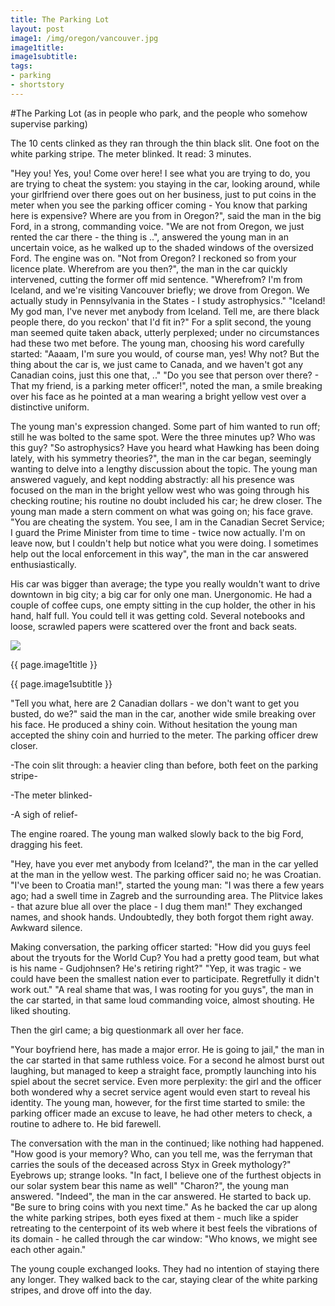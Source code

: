 ```yaml
---
title: The Parking Lot 
layout: post
image1: /img/oregon/vancouver.jpg
image1title: 
image1subtitle: 
tags:
- parking
- shortstory
---
```


#The Parking Lot (as in people who park, and the people who somehow supervise parking)

The 10 cents clinked as they ran through the thin black slit. One foot on the white parking stripe.
The meter blinked. 
It read: 3 minutes.

"Hey you! Yes, you! Come over here! I see what you are trying to do, you are trying to cheat the system: you staying in the car, looking around, while your girlfriend over there goes out on her business, just to put coins in the meter when you see the parking officer coming - You know that parking here is expensive? Where are you from in Oregon?", said the man in the big Ford, in a strong, commanding voice.
"We are not from Oregon, we just rented the car there - the thing is ..", answered the young man in an uncertain voice, as he walked up to the shaded windows of the oversized Ford. The engine was on.
"Not from Oregon? I reckoned so from your licence plate. Wherefrom are you then?", the man in the car quickly intervened, cutting the former off mid sentence.
"Wherefrom? I'm from Iceland, and we're visiting Vancouver briefly; we drove from Oregon. We actually study in Pennsylvania in the States - I study astrophysics."
"Iceland! My god man, I've never met anybody from Iceland. Tell me, are there black people there, do you reckon' that I'd fit in?"
For a split second, the young man seemed quite taken aback, utterly perplexed; under no circumstances had these two met before. 
The young man, choosing his word carefully started:
"Aaaam, I'm sure you would, of course man, yes! Why not? But the thing about the car is, we just came to Canada, and we haven't got any Canadian coins, just this one that, .."
"Do you see that person over there? - That my friend, is a parking meter officer!", noted the man, a smile breaking over his face as he pointed at a man wearing a bright yellow vest over a distinctive uniform.

The young man's expression changed. 
Some part of him wanted to run off; still he was bolted to the same spot. 
Were the three minutes up? Who was this guy?
"So astrophysics? Have you heard what Hawking has been doing lately, with his symmetry theories?", the man in the car began, seemingly wanting to delve into a lengthy discussion about the topic.
The young man answered vaguely, and kept nodding abstractly: all his presence was focused on the man in the bright yellow west who was going through his checking routine; his routine no doubt included his car; he drew closer.
The young man made a stern comment on what was going on; his face grave.
"You are cheating the system. You see, I am in the Canadian Secret Service; I guard the Prime Minister from time to time - twice now actually. I'm on leave now, but I couldn't help but notice what you were doing. I sometimes help out the local enforcement in this way", the man in the car answered enthusiastically. 

His car was bigger than average; the type you really wouldn't want to drive downtown in big city; a big car for only one man. Unergonomic. 
He had a couple of coffee cups, one empty sitting in the cup holder, the other in his hand, half full.
You could tell it was getting cold. 
Several notebooks and loose, scrawled papers were scattered over the front and back seats. 

<div id="myCarousel" class="carousel slide">
  <!-- Carousel items -->
	<div class="carousel-inner">
		<div class="active item">
			<img class="carouselImage" src=" {{ page.image1 }}"> 
			<div class="container">
				<div class="carousel-caption">
					<p class="lead"> {{ page.image1title }}</p>
					<p class="muted"> {{ page.image1subtitle }}</p>
				</div>
			</div>
		</div>
	</div>
</div>

"Tell you what, here are 2 Canadian dollars - we don't want to get you busted, do we?" said the man in the car, another wide smile breaking over his face. He produced a shiny coin. 
Without hesitation the young man accepted the shiny coin and hurried to the meter.
The parking officer drew closer.

-The coin slit through: a heavier cling than before, both feet on the parking stripe-

-The meter blinked-

-A sigh of relief-

The engine roared. The young man walked slowly back to the big Ford, dragging his feet.

"Hey, have you ever met anybody from Iceland?", the man in the car yelled at the man in the yellow west.
The parking officer said no; he was Croatian. 
"I've been to Croatia man!", started the young man: "I was there a few years ago; had a swell time in Zagreb and the surrounding area. The Plitvice lakes - that azure blue all over the place - I dug them man!"
They exchanged names, and shook hands. Undoubtedly, they both forgot them right away. Awkward silence.

Making conversation, the parking officer started:
"How did you guys feel about the tryouts for the World Cup? You had a pretty good team, but what is his name - Gudjohnsen? He's retiring right?" 
"Yep, it was tragic - we could have been the smallest nation ever to participate. Regretfully it didn't work out."
"A real shame that was, I was rooting for you guys", the man in the car started, in that same loud commanding voice, almost shouting. He liked shouting.

Then the girl came; a big questionmark all over her face.

"Your boyfriend here, has made a major error. He is going to jail," the man in the car started in that same ruthless voice. 
For a second he almost burst out laughing, but managed to keep a straight face, promptly launching into his spiel about the secret service.
Even more perplexity: the girl and the officer both wondered why a secret service agent would even start to reveal his identity.
The young man, however, for the first time started to smile: the parking officer made an excuse to leave, he had other meters to check, a routine to adhere to. 
He bid farewell.

The conversation with the man in the continued; like nothing had happened.
"How good is your memory? Who, can you tell me, was the ferryman that carries the souls of the deceased across Styx in Greek mythology?"
Eyebrows up; strange looks.
"In fact, I believe one of the furthest objects in our solar system bear this name as well"
"Charon?", the young man answered.
"Indeed", the man in the car answered. 
He started to back up.
"Be sure to bring coins with you next time."
As he backed the car up along the white parking stripes, both eyes fixed at them - much like a spider retreating to the centerpoint of its web where it best feels the vibrations of its domain - he called through the car window: "Who knows, we might see each other again."

The young couple exchanged looks. 
They had no intention of staying there any longer.
They walked back to the car, staying clear of the white parking stripes, and drove off into the day.
